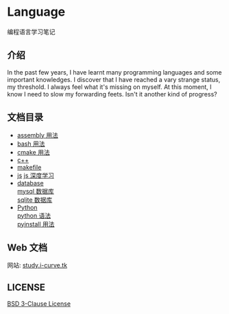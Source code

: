 # Language

编程语言学习笔记

## 介绍

In the past few years, I have learnt many programming languages and some important knowledges. I discover that I have reached a vary strange status, my threshold. I always feel what it's missing on myself. At this moment, I know I need to slow my forwarding feets. Isn't it another kind of progress?

## 文档目录

- [assembly 用法](ASSEMBLY/README.md)
- [bash 用法](BASH/README.md)
- [cmake 用法](CMAKE/README.md)
- [c++](C++/readme.md)
- [makefile](MAKE/README.md)
- [js](JS)
  [js 深度学习](JS/js深度学习.md)
- [database](database)  
  [mysql 数据库](DATABASE/MYSQL/README.md)  
  [sqlite 数据库](DATABASE/SQLITE/README.md)
- [Python](Python)  
  [python 语法](PYTHON/README.md)  
  [pyinstall 用法](PYTHON/pyinstall.md)

## Web 文档

网站: [study.i-curve.tk](https://study.i-curve.tk)

## LICENSE

[BSD 3-Clause License](LICENSE)
